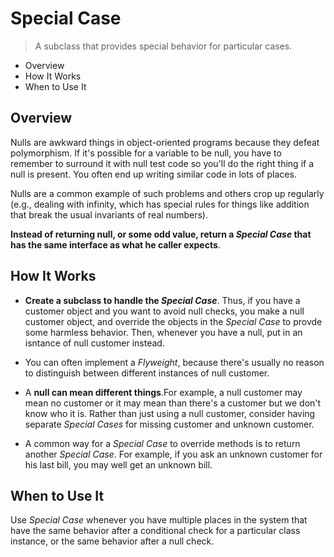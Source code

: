 # Special Case

> A subclass that provides special behavior for particular cases.

* Overview
* How It Works
* When to Use It

## Overview

Nulls are awkward things in object-oriented programs because they defeat polymorphism. If it's possible for a variable to be null, you have to remember to surround it with null test code so you'll do the right thing if a null is present. You often end up writing similar code in lots of places.

Nulls are a common example of such problems and others crop up regularly (e.g., dealing with infinity, which has special rules for things like addition that break the usual invariants of real numbers).

__Instead of returning null, or some odd value, return a *Special Case* that has the same interface as what he caller expects__.

## How It Works

* __Create a subclass to handle the *Special Case*__. Thus, if you have a customer object and you want to avoid null checks, you make a null customer object, and override the objects in the *Special Case* to provde some harmless behavior. Then, whenever you have a null, put in an isntance of null customer instead.

* You can often implement a *Flyweight*, because there's usually no reason to distinguish between different instances of null customer.

* A **null can mean different things**.For example, a null customer may mean no customer or it may mean than there's a customer but we don't know who it is. Rather than just using a null customer, consider having separate *Special Cases* for missing customer and unknown customer.

* A common way for a *Special Case* to override methods is to return another *Special Case*. For example, if you ask an unknown customer for his last bill, you may well get an unknown bill.

## When to Use It

Use *Special Case* whenever you have multiple places in the system that have the same behavior after a conditional check for a particular class instance, or the same behavior after a null check.
